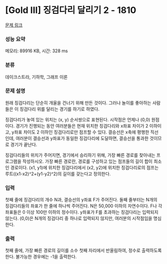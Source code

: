 # [Gold III] 징검다리 달리기 2 - 1810 

[문제 링크](https://www.acmicpc.net/problem/1810) 

### 성능 요약

메모리: 89916 KB, 시간: 328 ms

### 분류

데이크스트라, 기하학, 그래프 이론

### 문제 설명

<p>원래 징검다리는 단순히 개울을 건너기 위해 만든 것이다. 그러나 놀이를 좋아하는 사람들은 이 징검다리 위를 달리는 경기를 하기로 하였다.</p>

<p>징검다리가 놓여 있는 위치는 (x, y) 순서쌍으로 표현된다. 시작점은 언제나 (0,0) 원점이다. 경기가 진행되는 동안 여러분들은 현재 위치한 징검다리와 x좌표 차이가 2 이하이고, y좌표 차이도 2 이하인 징검다리로만 점프할 수 있다. 결승선은 x축에 평행한 직선인데, 여러분이 결승선과 y좌표가 동일한 징검다리에 도달하면, 결승선을 통과한 것이므로 경기가 끝난다.</p>

<p>징검다리들의 위치가 주어지면, 경기에서 승리하기 위해, 가장 빠른 경로를 찾아내는 프로그램을 작성하시오. 가장 빠른 경로란, 경로를 구성하고 있는 점프들의 길이 합이 최소인 경로이다. (x1, y1)에 위치한 징검다리에서 (x2, y2)에 위치한 징검다리로의 점프는 루트((x1-x2)^2+(y1-y2)^2)의 길이를 갖는다고 정의한다.</p>

### 입력 

 <p>첫째 줄에 징검다리의 개수 N과, 결승선의 y좌표 F가 주어진다. 둘째 줄부터는 N개의 징검다리들의 좌표가 한 줄에 하나씩 주어진다. N은 50,000 이하의 자연수이다. F나 각 좌표들은 0 이상 100만 이하의 정수이다. y좌표가 F를 초과하는 징검다리는 입력되지 않는다. (0,0)은 N개의 징검다리 중 하나로 입력되지 않지만, 여러분의 시작점임을 명심한다.</p>

### 출력 

 <p>첫째 줄에, 가장 빠른 경로의 길이를 소수 첫째 자리에서 반올림하여, 정수로 출력하도록 한다. 불가능한 경우에는 -1을 출력한다.</p>

